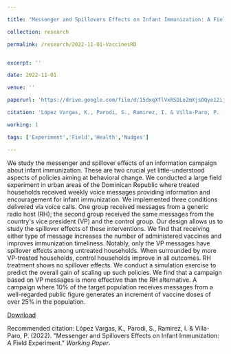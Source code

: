 ```yaml
---

title: "Messenger and Spillovers Effects on Infant Immunization: A Field Experiment"

collection: research

permalink: /research/2022-11-01-VaccinesRD


excerpt: ''

date: 2022-11-01

venue: ''

paperurl: 'https://drive.google.com/file/d/15dxqXflVxRSDLo2mXjsOQye12ijGEMBD/view?usp=sharing'

citation: 'López Vargas, K., Parodi, S., Ramirez, I. & Villa-Paro, P. (2022). &quot;Messenger and Spillovers Effects on Infant Immunization: A Field Experiment.&quot; <i>Working Paper</i>.'

working: 1

tags: ['Experiment','Field','Health','Nudges']

---
```

We study the messenger and spillover effects of an information campaign about infant immunization. These are two crucial yet little-understood aspects of policies aiming at behavioral change. We conducted a large field experiment in urban areas of the Dominican Republic where treated households received weekly voice messages providing information and encouragement for infant immunization. We implemented three conditions delivered via voice calls. One group received messages from a generic radio host (RH); the second group received the same messages from the country's vice president (VP) and the control group. Our design allows us to study the spillover effects of these interventions. We find that receiving either type of message increases the number of administered vaccines and improves immunization timeliness. Notably, only the VP messages have spillover effects among untreated households. When surrounded by more VP-treated households, control households improve in all outcomes. RH treatment shows no spillover effects. We conduct a simulation exercise to predict the overall gain of scaling up such policies. We find that a campaign based on VP messages is more effective than the RH alternative. A campaign where 10% of the target population receives messages from a well-regarded public figure generates an increment of vaccine doses of over 25% in the population. 

[Download](https://drive.google.com/file/d/15dxqXflVxRSDLo2mXjsOQye12ijGEMBD/view?usp=sharing)

Recommended citation: López Vargas, K., Parodi, S., Ramirez, I. & Villa-Paro, P. (2022). &quot;Messenger and Spillovers Effects on Infant Immunization: A Field Experiment.&quot; <i>Working Paper</i>.
